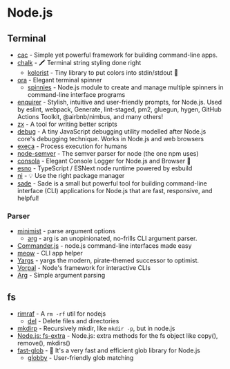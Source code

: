 # Node.js

## Terminal

- [cac](https://github.com/cacjs/cac) - Simple yet powerful framework for building command-line apps.
- [chalk](https://github.com/chalk/chalk) - 🖍 Terminal string styling done right
  - [kolorist](https://github.com/marvinhagemeister/kolorist) - Tiny library to put colors into stdin/stdout 🎉
- [ora](https://github.com/sindresorhus/ora) - Elegant terminal spinner
  - [spinnies](https://github.com/jcarpanelli/spinnies) - Node.js module to create and manage multiple spinners in command-line interface programs
- [enquirer](https://github.com/enquirer/enquirer) - Stylish, intuitive and user-friendly prompts, for Node.js. Used by eslint, webpack, Generate, lint-staged, pm2, gluegun, hygen, GitHub Actions Toolkit, @airbnb/nimbus, and many others!
- [zx](https://github.com/google/zx) - A tool for writing better scripts
- [debug](https://github.com/visionmedia/debug) - A tiny JavaScript debugging utility modelled after Node.js core's debugging technique. Works in Node.js and web browsers
- [execa](https://github.com/sindresorhus/execa) - Process execution for humans
- [node-semver](https://github.com/npm/node-semver) - The semver parser for node (the one npm uses)
- [consola](https://github.com/unjs/consola) - Elegant Console Logger for Node.js and Browser 🐨
- [esno](https://github.com/antfu/esno) - TypeScript / ESNext node runtime powered by esbuild
- [ni](https://github.com/antfu/ni) - 💡 Use the right package manager
- [sade](https://github.com/lukeed/sade) - Sade is a small but powerful tool for building command-line interface (CLI) applications for Node.js that are fast, responsive, and helpful!

### Parser

- [minimist](https://github.com/substack/minimist) - parse argument options
  - [arg](https://github.com/vercel/arg) - arg is an unopinionated, no-frills CLI argument parser.
- [Commander.js](https://github.com/tj/commander.js) - node.js command-line interfaces made easy
- [meow](https://github.com/sindresorhus/meow) - CLI app helper
- [Yargs](https://github.com/yargs/yargs) - yargs the modern, pirate-themed successor to optimist.
- [Vorpal](https://github.com/dthree/vorpal) - Node's framework for interactive CLIs
- [Arg](https://github.com/vercel/arg) - Simple argument parsing

## fs

- [rimraf](https://github.com/isaacs/rimraf) - A `rm -rf` util for nodejs
  - [del](https://github.com/sindresorhus/del) - Delete files and directories
- [mkdirp](https://github.com/substack/node-mkdirp) - Recursively mkdir, like `mkdir -p`, but in node.js
- [Node.js: fs-extra](https://github.com/jprichardson/node-fs-extra) - Node.js: extra methods for the fs object like copy(), remove(), mkdirs()
- [fast-glob](https://github.com/mrmlnc/fast-glob) - 🚀 It's a very fast and efficient glob library for Node.js
  - [globby](https://github.com/sindresorhus/globby) - User-friendly glob matching